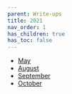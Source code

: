 ```yaml
---
parent: Write-ups
title: 2021
nav_order: 1
has_children: true
has_toc: false
---
```


* [May](May/writeup.md)
* [August](Aug/writeup.md)
* [September](Sept/writeup.md)
* [October](Oct/writeup.md)
